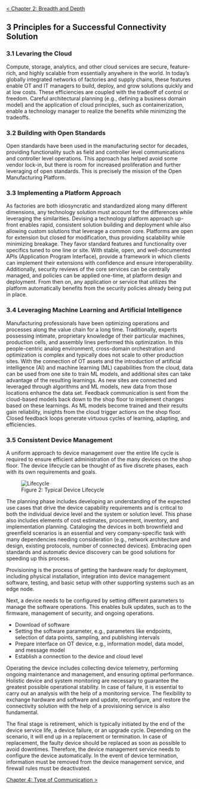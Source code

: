 [< Chapter 2: Breadth and Depth](https://github.com/ChiaraK20/iot_connectivity/blob/proposal/Technical_Specification/1_Introduction/02_Breadth_and_Depth.md)

## 3 Principles for a Successful Connectivity Solution
### 3.1 Levaring the Cloud
Compute, storage, analytics, and other cloud services are secure, feature-rich, and highly scalable from essentially anywhere in the world. In today’s globally integrated networks of factories and supply chains, these features enable OT and IT managers to build, deploy, and grow solutions quickly and at low costs. These efficiencies are coupled with the tradeoff of control or freedom. Careful architectural planning (e.g., defining a business domain model) and the application of cloud principles, such as containerization, enable a technology manager to realize the benefits while minimizing the tradeoffs.

### 3.2	Building with Open Standards
Open standards have been used in the manufacturing sector for decades, providing functionality such as field and controller level communications and controller level operations. This approach has helped avoid some vendor lock-in, but there is room for increased proliferation and further leveraging of open standards. This is precisely the mission of the Open Manufacturing Platform.

### 3.3	Implementing a Platform Approach
As factories are both idiosyncratic and standardized along many different dimensions, any technology solution must account for the differences while leveraging the similarities. Devising a technology platform approach up-front enables rapid, consistent solution building and deployment while also allowing custom solutions that leverage a common core. Platforms are open for extension but closed for modification, thus providing scalability while minimizing breakage. They favor standard features and functionality over specifics tuned to one line or site. With stable, open, and well-documented APIs (Application Program Interface), provide a framework in which clients can implement their extensions with confidence and ensure interoperability. Additionally, security reviews of the core services can be centrally managed, and policies can be applied one-time, at platform design and deployment. From then on, any application or service that utilizes the platform automatically benefits from the security policies already being put in place.

### 3.4	Leveraging Machine Learning and Artificial Intelligence
Manufacturing professionals have been optimizing operations and processes along the value chain for a long time. Traditionally, experts possessing intimate, proprietary knowledge of their particular machines, production cells, and assembly lines performed this optimization. In this people-centric analog environment, cross-domain orchestration and optimization is complex and typically does not scale to other production sites. With the connection of OT assets and the introduction of artificial intelligence (AI) and machine learning (ML) capabilities from the cloud, data can be used from one site to train ML models, and additional sites can take advantage of the resulting learnings. As new sites are connected and leveraged through algorithms and ML models, new data from those locations enhance the data set. Feedback communication is sent from the cloud-based models back down to the shop floor to implement changes based on these learnings. As ML models become trained and their results gain reliability, insights from the cloud trigger actions on the shop floor. Closed feedback loops generate virtuous cycles of learning, adapting, and efficiencies.

### 3.5	Consistent Device Management
A uniform approach to device management over the entire life cycle is required to ensure efficient administration of the many devices on the shop floor. The device lifecycle can be thought of as five discrete phases, each with its own requirements and goals.

<figure>
	<img src="../images/lifecycle.png" alt="Lifecycle">
	<figcaption>Figure 2: Typical Device Lifecycle</figcaption>
</figure>


The planning phase includes developing an understanding of the expected use cases that drive the device capability requirements and is critical to both the individual device level and the system or solution level. This phase also includes elements of cost estimates, procurement, inventory, and implementation planning. Cataloging the devices in both brownfield and greenfield scenarios is an essential and very company-specific task with many dependencies needing consideration (e.g., network architecture and design, existing protocols, number of connected devices). Embracing open standards and automatic device discovery can be good solutions for speeding up this process.

Provisioning is the process of getting the hardware ready for deployment, including physical installation, integration into device management software, testing, and basic setup with other supporting systems such as an edge node.

Next, a device needs to be configured by setting different parameters to manage the software operations. This enables bulk updates, such as to the firmware, management of security, and ongoing operations.

* Download of software 
* Setting the software parameter, e.g., parameters like endpoints, selection of data points, sampling, and publishing intervals 
* Prepare interface on OT device, e.g., information model, data model, and message model
* Establish a connection to the device and cloud level

Operating the device includes collecting device telemetry, performing ongoing maintenance and management, and ensuring optimal performance. Holistic device and system monitoring are necessary to guarantee the greatest possible operational stability. In case of failure, it is essential to carry out an analysis with the help of a monitoring service. The flexibility to exchange hardware and software and update, reconfigure, and restore the connectivity solution with the help of a provisioning service is also fundamental.

The final stage is retirement, which is typically initiated by the end of the device service life, a device failure, or an upgrade cycle. Depending on the scenario, it will end up in a replacement or termination. In case of replacement, the faulty device should be replaced as soon as possible to avoid downtimes. Therefore, the device management service needs to configure the device automatically. In the event of device termination, information must be removed from the device management service, and firewall rules must be deactivated.

[Chapter 4: Type of Communication >](https://github.com/ChiaraK20/iot_connectivity/blob/proposal/Technical_Specification/1_Introduction/04_Type_of_Communication.md)
